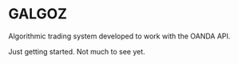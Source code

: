 # GALGOZ

Algorithmic trading system developed to work with the OANDA API.

Just getting started. Not much to see yet.
